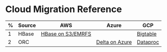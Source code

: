 # Cloud Migration Reference 

 | % | Source  | AWS | Azure | GCP |
 |  ----------- | -----------  | -----------  | -----------  | -----------  | 
 | 1 | HBase | [HBase on S3/EMRFS](https://d1.awsstatic.com/whitepapers/Migrating_to_Apache_Hbase_on_Amazon_S3_on_Amazon_EMR.pdf) |  | [Bigtable](https://cloud.google.com/architecture/hadoop/hadoop-gcp-migration-data-hbase-to-bigtable) |
 | 2 | ORC |  | [Delta on Azure](https://docs.microsoft.com/en-us/azure/data-factory/format-delta) | [Dataproc](https://medium.com/analytics-vidhya/using-google-dataproc-to-create-delta-tables-c6dffa263fee) |
 
